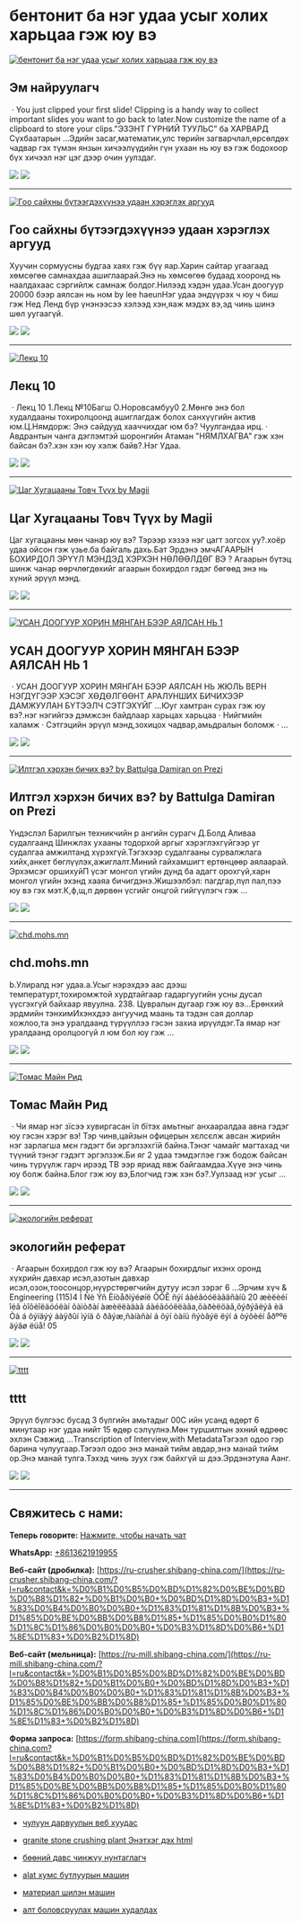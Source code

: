 # бентонит ба нэг удаа усыг холих харьцаа гэж юу вэ

<a href="https://swt.shibang-china.com/?l=ru&img&k=%D0%B1%D0%B5%D0%BD%D1%82%D0%BE%D0%BD%D0%B8%D1%82+%D0%B1%D0%B0+%D0%BD%D1%8D%D0%B3+%D1%83%D0%B4%D0%B0%D0%B0+%D1%83%D1%81%D1%8B%D0%B3+%D1%85%D0%BE%D0%BB%D0%B8%D1%85+%D1%85%D0%B0%D1%80%D1%8C%D1%86%D0%B0%D0%B0+%D0%B3%D1%8D%D0%B6+%D1%8E%D1%83+%D0%B2%D1%8D" target="_blank">![бентонит ба нэг удаа усыг холих харьцаа гэж юу вэ](http://static.shibang-china.com/all-800x300/1054.jpg)</a>

## Эм найруулагч
&nbsp;&#0183;&#32;You just clipped your first slide! Clipping is a handy way to collect important slides you want to go back to later.Now customize the name of a clipboard to store your clips.&quot;ЭЗЭНТ ГҮРНИЙ ТУУЛЬС” ба ХАРВАРД Сүхбаатарын …Эдийн засаг,математик,улс төрийн загварчлал,өрсөлдөх чадвар гэх түмэн янзын хичээлүүдийн гүн ухаан нь юу вэ гэж бодохоор бүх хичээл нэг цэг дээр очин уулздаг.


<a href="https://whatsapp.shibangsoft.com/WhatsApp.php" target="_blank" title="WhatsApp">![](http://static.shibang-china.com/icon/whatsapp.png)</a> <a href="https://swt.shibang-china.com/?l=ru&icon&k=%D0%B1%D0%B5%D0%BD%D1%82%D0%BE%D0%BD%D0%B8%D1%82+%D0%B1%D0%B0+%D0%BD%D1%8D%D0%B3+%D1%83%D0%B4%D0%B0%D0%B0+%D1%83%D1%81%D1%8B%D0%B3+%D1%85%D0%BE%D0%BB%D0%B8%D1%85+%D1%85%D0%B0%D1%80%D1%8C%D1%86%D0%B0%D0%B0+%D0%B3%D1%8D%D0%B6+%D1%8E%D1%83+%D0%B2%D1%8D" target="_blank">![](http://static.shibang-china.com/icon/chat-ru.png)</a>

---

<a href="https://swt.shibang-china.com/?l=ru&img&k=%D0%B1%D0%B5%D0%BD%D1%82%D0%BE%D0%BD%D0%B8%D1%82+%D0%B1%D0%B0+%D0%BD%D1%8D%D0%B3+%D1%83%D0%B4%D0%B0%D0%B0+%D1%83%D1%81%D1%8B%D0%B3+%D1%85%D0%BE%D0%BB%D0%B8%D1%85+%D1%85%D0%B0%D1%80%D1%8C%D1%86%D0%B0%D0%B0+%D0%B3%D1%8D%D0%B6+%D1%8E%D1%83+%D0%B2%D1%8D" target="_blank">![Гоо сайхны бүтээгдэхүүнээ удаан хэрэглэх аргууд](http://static.shibang-china.com/all-800x300/491.jpg)</a>

## Гоо сайхны бүтээгдэхүүнээ удаан хэрэглэх аргууд
Хуучин сормуусны будгаа хаях гэж бүү яар.Харин сайтар угаагаад хөмсөгөө самнахдаа ашиглаарай.Энэ нь хөмсөгөө будаад хооронд нь наалдахаас сэргийлж самнаж болдог.Нилээд хэдэн удаа.Усан доогуур 20000 бээр аялсан нь ном by lee haeunНэг удаа эндүүрэх ч юу ч биш гэж Нед Ленд бүр үнэнээсээ хэлээд хэн,яаж мэдэх вэ,эд чинь шинэ шөл уугаагүй.


<a href="https://whatsapp.shibangsoft.com/WhatsApp.php" target="_blank" title="WhatsApp">![](http://static.shibang-china.com/icon/whatsapp.png)</a> <a href="https://swt.shibang-china.com/?l=ru&icon&k=%D0%B1%D0%B5%D0%BD%D1%82%D0%BE%D0%BD%D0%B8%D1%82+%D0%B1%D0%B0+%D0%BD%D1%8D%D0%B3+%D1%83%D0%B4%D0%B0%D0%B0+%D1%83%D1%81%D1%8B%D0%B3+%D1%85%D0%BE%D0%BB%D0%B8%D1%85+%D1%85%D0%B0%D1%80%D1%8C%D1%86%D0%B0%D0%B0+%D0%B3%D1%8D%D0%B6+%D1%8E%D1%83+%D0%B2%D1%8D" target="_blank">![](http://static.shibang-china.com/icon/chat-ru.png)</a>

---

<a href="https://swt.shibang-china.com/?l=ru&img&k=%D0%B1%D0%B5%D0%BD%D1%82%D0%BE%D0%BD%D0%B8%D1%82+%D0%B1%D0%B0+%D0%BD%D1%8D%D0%B3+%D1%83%D0%B4%D0%B0%D0%B0+%D1%83%D1%81%D1%8B%D0%B3+%D1%85%D0%BE%D0%BB%D0%B8%D1%85+%D1%85%D0%B0%D1%80%D1%8C%D1%86%D0%B0%D0%B0+%D0%B3%D1%8D%D0%B6+%D1%8E%D1%83+%D0%B2%D1%8D" target="_blank">![Лекц 10](http://static.shibang-china.com/all-800x300/219.jpg)</a>

## Лекц 10
&nbsp;&#0183;&#32;Лекц 10 1.Лекц №10Багш О.Норовсамбуу0 2.Мөнгө энэ бол худалдааны тохиролцоонд ашиглагдаж болох санхүүгийн актив юм.Ц.Нямдорж: Энэ сайдууд хааччихдаг юм бэ? Чуулгандаа ирц.&nbsp;&#0183;&#32;Авдрантын чанга дэглэмтэй шоронгийн Атаман &quot;НЯМЛХАГВА&quot; гэж хэн байсан бэ?.хэн хэн юу хэлж байв?.Нэг Удаа.


<a href="https://whatsapp.shibangsoft.com/WhatsApp.php" target="_blank" title="WhatsApp">![](http://static.shibang-china.com/icon/whatsapp.png)</a> <a href="https://swt.shibang-china.com/?l=ru&icon&k=%D0%B1%D0%B5%D0%BD%D1%82%D0%BE%D0%BD%D0%B8%D1%82+%D0%B1%D0%B0+%D0%BD%D1%8D%D0%B3+%D1%83%D0%B4%D0%B0%D0%B0+%D1%83%D1%81%D1%8B%D0%B3+%D1%85%D0%BE%D0%BB%D0%B8%D1%85+%D1%85%D0%B0%D1%80%D1%8C%D1%86%D0%B0%D0%B0+%D0%B3%D1%8D%D0%B6+%D1%8E%D1%83+%D0%B2%D1%8D" target="_blank">![](http://static.shibang-china.com/icon/chat-ru.png)</a>

---

<a href="https://swt.shibang-china.com/?l=ru&img&k=%D0%B1%D0%B5%D0%BD%D1%82%D0%BE%D0%BD%D0%B8%D1%82+%D0%B1%D0%B0+%D0%BD%D1%8D%D0%B3+%D1%83%D0%B4%D0%B0%D0%B0+%D1%83%D1%81%D1%8B%D0%B3+%D1%85%D0%BE%D0%BB%D0%B8%D1%85+%D1%85%D0%B0%D1%80%D1%8C%D1%86%D0%B0%D0%B0+%D0%B3%D1%8D%D0%B6+%D1%8E%D1%83+%D0%B2%D1%8D" target="_blank">![Цаг Хугацааны Товч Түүх by Magii](http://static.shibang-china.com/all-800x300/881.jpg)</a>

## Цаг Хугацааны Товч Түүх by Magii
Цаг хугацааны мөн чанар юу вэ? Тэрээр хэзээ нэг цагт зогсох уу?.хоёр удаа ойсон гэж үзье.ба байгаль дахь.Бат Эрдэнэ эмчАГААРЫН БОХИРДОЛ ЭРҮҮЛ МЭНДЭД ХЭРХЭН НӨЛӨӨЛДӨГ ВЭ ? Агаарын бүтэц шинж чанар өөрчлөгдөхийг агаарын бохирдол гэдэг бөгөөд энэ нь хүний эрүүл мэнд.


<a href="https://whatsapp.shibangsoft.com/WhatsApp.php" target="_blank" title="WhatsApp">![](http://static.shibang-china.com/icon/whatsapp.png)</a> <a href="https://swt.shibang-china.com/?l=ru&icon&k=%D0%B1%D0%B5%D0%BD%D1%82%D0%BE%D0%BD%D0%B8%D1%82+%D0%B1%D0%B0+%D0%BD%D1%8D%D0%B3+%D1%83%D0%B4%D0%B0%D0%B0+%D1%83%D1%81%D1%8B%D0%B3+%D1%85%D0%BE%D0%BB%D0%B8%D1%85+%D1%85%D0%B0%D1%80%D1%8C%D1%86%D0%B0%D0%B0+%D0%B3%D1%8D%D0%B6+%D1%8E%D1%83+%D0%B2%D1%8D" target="_blank">![](http://static.shibang-china.com/icon/chat-ru.png)</a>

---

<a href="https://swt.shibang-china.com/?l=ru&img&k=%D0%B1%D0%B5%D0%BD%D1%82%D0%BE%D0%BD%D0%B8%D1%82+%D0%B1%D0%B0+%D0%BD%D1%8D%D0%B3+%D1%83%D0%B4%D0%B0%D0%B0+%D1%83%D1%81%D1%8B%D0%B3+%D1%85%D0%BE%D0%BB%D0%B8%D1%85+%D1%85%D0%B0%D1%80%D1%8C%D1%86%D0%B0%D0%B0+%D0%B3%D1%8D%D0%B6+%D1%8E%D1%83+%D0%B2%D1%8D" target="_blank">![УСАН ДООГУУР ХОРИН МЯНГАН БЭЭР АЯЛСАН НЬ 1](http://static.shibang-china.com/all-800x300/1173.jpg)</a>

## УСАН ДООГУУР ХОРИН МЯНГАН БЭЭР АЯЛСАН НЬ 1
&nbsp;&#0183;&#32;УСАН ДООГУУР ХОРИН МЯНГАН БЭЭР АЯЛСАН НЬ ЖЮЛЬ ВЕРН НЭГДҮГЭЭР ХЭСЭГ ХӨДӨЛГӨӨНТ АРАЛУНШИХ БИЧИХЭЭР ДАМЖУУЛАН БҮТЭЭЛЧ СЭТГЭХҮЙГ …Юуг хамтран сурах гэж юу вэ?.нэг нэгийгээ дэмжсэн байдлаар харьцах харьцаа &#183; Нийгмийн халамж &#183; Сэтгэцийн эрүүл мэнд,зохицох чадвар,амьдралын боломж &#183; …


<a href="https://whatsapp.shibangsoft.com/WhatsApp.php" target="_blank" title="WhatsApp">![](http://static.shibang-china.com/icon/whatsapp.png)</a> <a href="https://swt.shibang-china.com/?l=ru&icon&k=%D0%B1%D0%B5%D0%BD%D1%82%D0%BE%D0%BD%D0%B8%D1%82+%D0%B1%D0%B0+%D0%BD%D1%8D%D0%B3+%D1%83%D0%B4%D0%B0%D0%B0+%D1%83%D1%81%D1%8B%D0%B3+%D1%85%D0%BE%D0%BB%D0%B8%D1%85+%D1%85%D0%B0%D1%80%D1%8C%D1%86%D0%B0%D0%B0+%D0%B3%D1%8D%D0%B6+%D1%8E%D1%83+%D0%B2%D1%8D" target="_blank">![](http://static.shibang-china.com/icon/chat-ru.png)</a>

---

<a href="https://swt.shibang-china.com/?l=ru&img&k=%D0%B1%D0%B5%D0%BD%D1%82%D0%BE%D0%BD%D0%B8%D1%82+%D0%B1%D0%B0+%D0%BD%D1%8D%D0%B3+%D1%83%D0%B4%D0%B0%D0%B0+%D1%83%D1%81%D1%8B%D0%B3+%D1%85%D0%BE%D0%BB%D0%B8%D1%85+%D1%85%D0%B0%D1%80%D1%8C%D1%86%D0%B0%D0%B0+%D0%B3%D1%8D%D0%B6+%D1%8E%D1%83+%D0%B2%D1%8D" target="_blank">![Илтгэл хэрхэн бичих вэ? by Battulga Damiran on Prezi](http://static.shibang-china.com/all-800x300/1520.jpg)</a>

## Илтгэл хэрхэн бичих вэ? by Battulga Damiran on Prezi
Үндэслэл Барилгын техникчийн р ангийн сурагч Д.Болд Аливаа судалгаанд Шинжлэх ухааны тодорхой аргыг хэрэглэхгүйгээр уг судалгаа амжилтанд хүрэхгүй.Тэгэхээр судалгааны сурвалжлага хийх,анкет бөглүүлэх,ажиглалт.Миний гайхамшигт ертөнцөөр аялаарай. Эрхэмсэг оршихуйП үсэг монгол үгийн дунд ба адагт орохгүй,харн монгол үгийн эхэнд хааяа бичигдэнэ.Жишээлбэл: пагдгар,пүл пал,пээ юу вэ гэх мэт.К,ф,щ,п дөрвөн үсгийг онцгой гийгүүлэгч гэж …


<a href="https://whatsapp.shibangsoft.com/WhatsApp.php" target="_blank" title="WhatsApp">![](http://static.shibang-china.com/icon/whatsapp.png)</a> <a href="https://swt.shibang-china.com/?l=ru&icon&k=%D0%B1%D0%B5%D0%BD%D1%82%D0%BE%D0%BD%D0%B8%D1%82+%D0%B1%D0%B0+%D0%BD%D1%8D%D0%B3+%D1%83%D0%B4%D0%B0%D0%B0+%D1%83%D1%81%D1%8B%D0%B3+%D1%85%D0%BE%D0%BB%D0%B8%D1%85+%D1%85%D0%B0%D1%80%D1%8C%D1%86%D0%B0%D0%B0+%D0%B3%D1%8D%D0%B6+%D1%8E%D1%83+%D0%B2%D1%8D" target="_blank">![](http://static.shibang-china.com/icon/chat-ru.png)</a>

---

<a href="https://swt.shibang-china.com/?l=ru&img&k=%D0%B1%D0%B5%D0%BD%D1%82%D0%BE%D0%BD%D0%B8%D1%82+%D0%B1%D0%B0+%D0%BD%D1%8D%D0%B3+%D1%83%D0%B4%D0%B0%D0%B0+%D1%83%D1%81%D1%8B%D0%B3+%D1%85%D0%BE%D0%BB%D0%B8%D1%85+%D1%85%D0%B0%D1%80%D1%8C%D1%86%D0%B0%D0%B0+%D0%B3%D1%8D%D0%B6+%D1%8E%D1%83+%D0%B2%D1%8D" target="_blank">![chd.mohs.mn](http://static.shibang-china.com/all-800x300/8.jpg)</a>

## chd.mohs.mn
b.Улиралд нэг удаа.a.Усыг нэрэхдээ аас дээш температурт,тохиромжтой хурдтайгаар гадаргуугийн усны дусал үүсгэхгүй байхаар явуулна. 238. Цувралын дугаар гэж юу вэ…Ерөнхий эрдмийн тэнхимИхэнхдээ ангуучид маань та тэдэн сая доллар хожлоо,та энэ уралдаанд түрүүллээ гэсэн захиа ирүүлдэг.Та ямар нэг уралдаанд оролцоогүй л юм бол юу гэж …


<a href="https://whatsapp.shibangsoft.com/WhatsApp.php" target="_blank" title="WhatsApp">![](http://static.shibang-china.com/icon/whatsapp.png)</a> <a href="https://swt.shibang-china.com/?l=ru&icon&k=%D0%B1%D0%B5%D0%BD%D1%82%D0%BE%D0%BD%D0%B8%D1%82+%D0%B1%D0%B0+%D0%BD%D1%8D%D0%B3+%D1%83%D0%B4%D0%B0%D0%B0+%D1%83%D1%81%D1%8B%D0%B3+%D1%85%D0%BE%D0%BB%D0%B8%D1%85+%D1%85%D0%B0%D1%80%D1%8C%D1%86%D0%B0%D0%B0+%D0%B3%D1%8D%D0%B6+%D1%8E%D1%83+%D0%B2%D1%8D" target="_blank">![](http://static.shibang-china.com/icon/chat-ru.png)</a>

---

<a href="https://swt.shibang-china.com/?l=ru&img&k=%D0%B1%D0%B5%D0%BD%D1%82%D0%BE%D0%BD%D0%B8%D1%82+%D0%B1%D0%B0+%D0%BD%D1%8D%D0%B3+%D1%83%D0%B4%D0%B0%D0%B0+%D1%83%D1%81%D1%8B%D0%B3+%D1%85%D0%BE%D0%BB%D0%B8%D1%85+%D1%85%D0%B0%D1%80%D1%8C%D1%86%D0%B0%D0%B0+%D0%B3%D1%8D%D0%B6+%D1%8E%D1%83+%D0%B2%D1%8D" target="_blank">![Томас Майн Рид](http://static.shibang-china.com/all-800x300/799.jpg)</a>

## Томас Майн Рид
&nbsp;&#0183;&#32;Чи ямар нэг зїсээ хувиргасан їл бїтэх амьтныг анхааралдаа авна гэдэг юу гэсэн хэрэг вэ! Тэр чинв,цайзын офицерын хєлсєлж авсан жирийн нэг зарлагша мєн гэдэгт би эргэлзэхгїй байна.Тэнэг чамайг магтахад чи түүний тэнэг гэдэгт эргэлзэж.Би яг 2 удаа тэмдэглэе гэж бодож байсан чинь түрүүлж гарч ирээд ТВ ээр яриад явж байгаамдаа.Хүүе энэ чинь юу болж байна.Блог гэж юу вэ,Блогчид гэж хэн бэ?.Уулзаад нэг усыг …


<a href="https://whatsapp.shibangsoft.com/WhatsApp.php" target="_blank" title="WhatsApp">![](http://static.shibang-china.com/icon/whatsapp.png)</a> <a href="https://swt.shibang-china.com/?l=ru&icon&k=%D0%B1%D0%B5%D0%BD%D1%82%D0%BE%D0%BD%D0%B8%D1%82+%D0%B1%D0%B0+%D0%BD%D1%8D%D0%B3+%D1%83%D0%B4%D0%B0%D0%B0+%D1%83%D1%81%D1%8B%D0%B3+%D1%85%D0%BE%D0%BB%D0%B8%D1%85+%D1%85%D0%B0%D1%80%D1%8C%D1%86%D0%B0%D0%B0+%D0%B3%D1%8D%D0%B6+%D1%8E%D1%83+%D0%B2%D1%8D" target="_blank">![](http://static.shibang-china.com/icon/chat-ru.png)</a>

---

<a href="https://swt.shibang-china.com/?l=ru&img&k=%D0%B1%D0%B5%D0%BD%D1%82%D0%BE%D0%BD%D0%B8%D1%82+%D0%B1%D0%B0+%D0%BD%D1%8D%D0%B3+%D1%83%D0%B4%D0%B0%D0%B0+%D1%83%D1%81%D1%8B%D0%B3+%D1%85%D0%BE%D0%BB%D0%B8%D1%85+%D1%85%D0%B0%D1%80%D1%8C%D1%86%D0%B0%D0%B0+%D0%B3%D1%8D%D0%B6+%D1%8E%D1%83+%D0%B2%D1%8D" target="_blank">![экологийн реферат](http://static.shibang-china.com/all-800x300/1060.jpg)</a>

## экологийн реферат
&nbsp;&#0183;&#32;Агаарын бохирдол гэж юу вэ? Агаарын бохирдлыг ихэнх оронд хүхрийн давхар исэл,азотын давхар исэл,озон,тooсонцор,нүүрстөрөгчийн дутуу исэл зэрэг 6 …Эрчим хүч &amp; Engineering (115)4 &#204; &#209;&#232; &#221;&#241; &#200;&#237;&#242;&#229;&#240;&#237;&#253;&#233;&#248;&#237;&#235; &#213;&#213;&#202; &#241;&#253;&#237; &#225;&#224;&#233;&#227;&#243;&#243;&#235;&#224;&#227;&#228;&#241;&#224;&#237;&#251; 20 &#230;&#232;&#235;&#232;&#233;&#237; &#238;&#233;&#227; &#242;&#238;&#245;&#232;&#238;&#235;&#228;&#243;&#243;&#235;&#224;&#237; &#245;&#224;&#236;&#242;&#240;&#224;&#237; &#224;&#230;&#232;&#235;&#235;&#224;&#228;&#224;&#227; &#225;&#224;&#233;&#227;&#243;&#243;&#235;&#235;&#224;&#227;а,&#245;&#224;&#240;&#232;&#235;&#246;&#224;&#227;,&#245;&#253;&#240;&#253;&#227;&#235;&#253;&#227; &#232;&#228; &#210;&#224; &#225; &#245;&#253;&#237;&#228;&#253;&#253; &#225;&#224;&#255;&#240;&#251;&#237; &#236;&#253;&#237;&#228; &#245; &#240;&#227;&#253;&#230;,&#241;&#224;&#237;&#224;&#241;&#224;&#237; &#225; &#245;&#253;&#237; &#242;&#224;&#237;&#252; &#241;&#253;&#242;&#227;&#253;&#235; &#235;&#253;&#237; &#225; &#242;&#253;&#245;&#232;&#233;&#237; &#229;&#240;&#186;&#186;&#235; &#228;&#253;&#226;&#248; &#235;&#252;&#229;! 05


<a href="https://whatsapp.shibangsoft.com/WhatsApp.php" target="_blank" title="WhatsApp">![](http://static.shibang-china.com/icon/whatsapp.png)</a> <a href="https://swt.shibang-china.com/?l=ru&icon&k=%D0%B1%D0%B5%D0%BD%D1%82%D0%BE%D0%BD%D0%B8%D1%82+%D0%B1%D0%B0+%D0%BD%D1%8D%D0%B3+%D1%83%D0%B4%D0%B0%D0%B0+%D1%83%D1%81%D1%8B%D0%B3+%D1%85%D0%BE%D0%BB%D0%B8%D1%85+%D1%85%D0%B0%D1%80%D1%8C%D1%86%D0%B0%D0%B0+%D0%B3%D1%8D%D0%B6+%D1%8E%D1%83+%D0%B2%D1%8D" target="_blank">![](http://static.shibang-china.com/icon/chat-ru.png)</a>

---

<a href="https://swt.shibang-china.com/?l=ru&img&k=%D0%B1%D0%B5%D0%BD%D1%82%D0%BE%D0%BD%D0%B8%D1%82+%D0%B1%D0%B0+%D0%BD%D1%8D%D0%B3+%D1%83%D0%B4%D0%B0%D0%B0+%D1%83%D1%81%D1%8B%D0%B3+%D1%85%D0%BE%D0%BB%D0%B8%D1%85+%D1%85%D0%B0%D1%80%D1%8C%D1%86%D0%B0%D0%B0+%D0%B3%D1%8D%D0%B6+%D1%8E%D1%83+%D0%B2%D1%8D" target="_blank">![tttt](http://static.shibang-china.com/all-800x300/956.jpg)</a>

## tttt
Эрүүл бүлгээс бусад 3 бүлгийн амьтадыг 00С ийн усанд өдөрт 6 минутаар нэг удаа нийт 15 өдөр сэлүүлнэ.Мөн туршилтын эхний өдрөөс эхлэн Сэвжид …Transcription of Interview,with MetadataТэгээл одоо гэр барина чулуугаар.Тэгээл одоо энэ манай тийм авдар,энэ манай тийм ор.Энэ манай тулга.Тэхэд чинь зуух гэж байхгүй ш дээ.Эрдэнэтуяа Аанг.


<a href="https://whatsapp.shibangsoft.com/WhatsApp.php" target="_blank" title="WhatsApp">![](http://static.shibang-china.com/icon/whatsapp.png)</a> <a href="https://swt.shibang-china.com/?l=ru&icon&k=%D0%B1%D0%B5%D0%BD%D1%82%D0%BE%D0%BD%D0%B8%D1%82+%D0%B1%D0%B0+%D0%BD%D1%8D%D0%B3+%D1%83%D0%B4%D0%B0%D0%B0+%D1%83%D1%81%D1%8B%D0%B3+%D1%85%D0%BE%D0%BB%D0%B8%D1%85+%D1%85%D0%B0%D1%80%D1%8C%D1%86%D0%B0%D0%B0+%D0%B3%D1%8D%D0%B6+%D1%8E%D1%83+%D0%B2%D1%8D" target="_blank">![](http://static.shibang-china.com/icon/chat-ru.png)</a>

---
## Свяжитесь с нами:

**Теперь говорите:** [Нажмите, чтобы начать чат](https://swt.shibang-china.com?l=ru&contact&k=%D0%B1%D0%B5%D0%BD%D1%82%D0%BE%D0%BD%D0%B8%D1%82+%D0%B1%D0%B0+%D0%BD%D1%8D%D0%B3+%D1%83%D0%B4%D0%B0%D0%B0+%D1%83%D1%81%D1%8B%D0%B3+%D1%85%D0%BE%D0%BB%D0%B8%D1%85+%D1%85%D0%B0%D1%80%D1%8C%D1%86%D0%B0%D0%B0+%D0%B3%D1%8D%D0%B6+%D1%8E%D1%83+%D0%B2%D1%8D)

**WhatsApp:**  [+8613621919955](https://whatsapp.shibangsoft.com/WhatsApp.php)

**Веб-сайт (дробилка):** [https://ru-crusher.shibang-china.com/](https://ru-crusher.shibang-china.com/?l=ru&contact&k=%D0%B1%D0%B5%D0%BD%D1%82%D0%BE%D0%BD%D0%B8%D1%82+%D0%B1%D0%B0+%D0%BD%D1%8D%D0%B3+%D1%83%D0%B4%D0%B0%D0%B0+%D1%83%D1%81%D1%8B%D0%B3+%D1%85%D0%BE%D0%BB%D0%B8%D1%85+%D1%85%D0%B0%D1%80%D1%8C%D1%86%D0%B0%D0%B0+%D0%B3%D1%8D%D0%B6+%D1%8E%D1%83+%D0%B2%D1%8D)

**Веб-сайт (мельница):** [https://ru-mill.shibang-china.com/](https://ru-mill.shibang-china.com/?l=ru&contact&k=%D0%B1%D0%B5%D0%BD%D1%82%D0%BE%D0%BD%D0%B8%D1%82+%D0%B1%D0%B0+%D0%BD%D1%8D%D0%B3+%D1%83%D0%B4%D0%B0%D0%B0+%D1%83%D1%81%D1%8B%D0%B3+%D1%85%D0%BE%D0%BB%D0%B8%D1%85+%D1%85%D0%B0%D1%80%D1%8C%D1%86%D0%B0%D0%B0+%D0%B3%D1%8D%D0%B6+%D1%8E%D1%83+%D0%B2%D1%8D)

**Форма запроса:** [https://form.shibang-china.com](https://form.shibang-china.com?l=ru&contact&k=%D0%B1%D0%B5%D0%BD%D1%82%D0%BE%D0%BD%D0%B8%D1%82+%D0%B1%D0%B0+%D0%BD%D1%8D%D0%B3+%D1%83%D0%B4%D0%B0%D0%B0+%D1%83%D1%81%D1%8B%D0%B3+%D1%85%D0%BE%D0%BB%D0%B8%D1%85+%D1%85%D0%B0%D1%80%D1%8C%D1%86%D0%B0%D0%B0+%D0%B3%D1%8D%D0%B6+%D1%8E%D1%83+%D0%B2%D1%8D)

* [чулуун дарвуулын веб хуудас](../126/%D1%87%D1%83%D0%BB%D1%83%D1%83%D0%BD%20%D0%B4%D0%B0%D1%80%D0%B2%D1%83%D1%83%D0%BB%D1%8B%D0%BD%20%D0%B2%D0%B5%D0%B1%20%D1%85%D1%83%D1%83%D0%B4%D0%B0%D1%81.md)

* [granite stone crushing plant Энэтхэг дэх html](../128/granite%20stone%20crushing%20plant%20%D0%AD%D0%BD%D1%8D%D1%82%D1%85%D1%8D%D0%B3%20%D0%B4%D1%8D%D1%85%20html.md)

* [бөөний давс чинжүү нунтаглагч](../126/%D0%B1%D3%A9%D3%A9%D0%BD%D0%B8%D0%B9%20%D0%B4%D0%B0%D0%B2%D1%81%20%D1%87%D0%B8%D0%BD%D0%B6%D2%AF%D2%AF%20%D0%BD%D1%83%D0%BD%D1%82%D0%B0%D0%B3%D0%BB%D0%B0%D0%B3%D1%87.md)

* [alat хумс бутлуурын машин](../126/alat%20%D1%85%D1%83%D0%BC%D1%81%20%D0%B1%D1%83%D1%82%D0%BB%D1%83%D1%83%D1%80%D1%8B%D0%BD%20%D0%BC%D0%B0%D1%88%D0%B8%D0%BD.md)

* [материал шилэн машин](../126/%D0%BC%D0%B0%D1%82%D0%B5%D1%80%D0%B8%D0%B0%D0%BB%20%D1%88%D0%B8%D0%BB%D1%8D%D0%BD%20%D0%BC%D0%B0%D1%88%D0%B8%D0%BD.md)

* [алт боловсруулах машин худалдах](../130/%D0%B0%D0%BB%D1%82%20%D0%B1%D0%BE%D0%BB%D0%BE%D0%B2%D1%81%D1%80%D1%83%D1%83%D0%BB%D0%B0%D1%85%20%D0%BC%D0%B0%D1%88%D0%B8%D0%BD%20%D1%85%D1%83%D0%B4%D0%B0%D0%BB%D0%B4%D0%B0%D1%85.md)